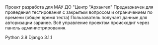 Проект разработа для МАУ ДО "Центр "Архангел"
Предназначен для проведения тестирования с закрытым вопросом и ограничением по времени (общее время теста)
Пользователь получает данные для авторизации заранее.
Всё управление проектом происходит через панель администрирования.

Python 3.8
Django 3.1.1
